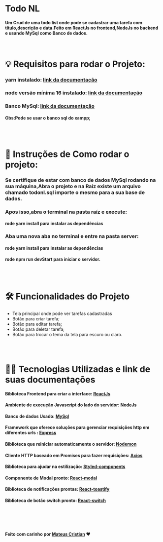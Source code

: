 # Todo NL

#### Um Crud de uma todo list onde pode se cadastrar uma tarefa com título,descrição e data.Feito em ReactJs no frontend,NodeJs no backend e usando MySql como Banco de dados.

<br>

# 💡 Requisitos para rodar o Projeto:

### yarn instalado: [link da documentação](https://classic.yarnpkg.com/lang/en/docs/install/#windows-stable)

### node versão mínima 16 instalado: [link da documentação](https://nodejs.org/en/)

### Banco MySql: [link da documentação](https://www.mysql.com/)

#### Obs:Pode se usar o banco sql do xampp;

<br>
<br>

# 📄 Instruções de Como rodar o projeto:

### Se certifique de estar com banco de dados MySql rodando na sua máquina,Abra o projeto e na Raíz existe um arquivo chamado todonl.sql importe o mesmo para a sua base de dados.

### Apos isso,abra o terminal na pasta raíz e execute:

#### rode yarn install para instalar as dependências

### Aba uma nova aba no terminal e entre na pasta server:

#### rode yarn install para instalar as dependências

#### rode npm run devStart para iniciar o servidor.

<br>
<br>

# 🛠️ Funcionalidades do Projeto

<ul>
<li>Tela principal onde pode ver tarefas cadastradas</li>
<li>Botão para criar tarefa;</li>
<li>Botão para editar tarefa;</li>
<li>Botão para deletar tarefa;</li>
<li>Botão para trocar o tema da tela para escuro ou claro.</li>
</ul>

<br>
<br>

# 👨‍💻 Tecnologias Utilizadas e link de suas documentações

#### Biblioteca Frontend para criar a interface: [ReactJs](https://pt-br.reactjs.org/)

#### Ambiente de execução Javascript do lado do servidor: [NodeJs](https://nodejs.org/en/)

#### Banco de dados Usado: [MySql](https://www.mysql.com/)

#### Framework que oferece soluções para gerenciar requisições http em diferentes urls : [Express](https://expressjs.com/pt-br/)

#### Biblioteca que reiniciar automaticamente o servidor: [Nodemon](https://www.npmjs.com/package/nodemon)

#### Cliente HTTP baseado em Promises para fazer requisições: [Axios](https://axios-http.com/docs/api_intro)

#### Biblioteca para ajudar na estilização: [Styled-components](https://styled-components.com/docs)

#### Componente de Modal pronto: [React-modal](https://reactcommunity.org/react-modal/)

#### Biblioteca de notificações prontas: [React-toastify](https://fkhadra.github.io/react-toastify/introduction)

#### Biblioteca de botão switch pronto: [React-switch](https://www.npmjs.com/package/react-switch)

<br>
<br>

#

#### Feito com carinho por [Mateus Cristian](https://www.linkedin.com/in/mateus-cristian-ferreira-de-paula-2520271a4/) ❤️
